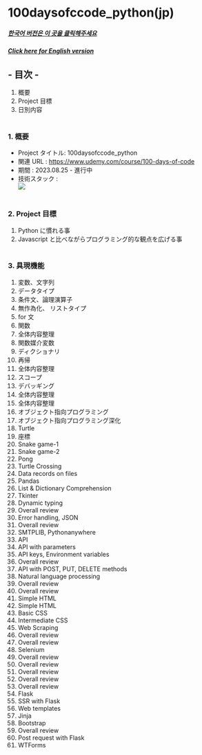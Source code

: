 # 100daysofccode_python(jp)

##### [한국어 버전은 이 곳을 클릭해주세요](README.md)

##### [Click here for English version](README_EN.md)

## - 目次 -

1. 概要
2. Project 目標
3. 日別内容
   </br>
   </br>

### 1. 概要

- Project タイトル: 100daysofccode_python
- 関連 URL : https://www.udemy.com/course/100-days-of-code
- 期間 : 2023.08.25 - 進行中
- 技術スタック : </br>
  <img src="https://img.shields.io/badge/python-3776AB?style=for-the-badge&logo=python&logoColor=white">
  </br>
  </br>

### 2. Project 目標

1. Python に慣れる事
2. Javascript と比べながらプログラミング的な観点を広げる事
   </br>
   </br>

### 3. 具現機能 </br>

1. 変数、文字列
2. データタイプ
3. 条件文、論理演算子
4. 無作為化、 リストタイプ
5. for 文
6. 関数
7. 全体内容整理
8. 関数媒介変数
9. ディクショナリ
10. 再帰
11. 全体内容整理
12. スコープ
13. デバッギング
14. 全体内容整理
15. 全体内容整理
16. オブジェクト指向プログラミング
17. オブジェクト指向プログラミング深化
18. Turtle
19. 座標
20. Snake game-1
21. Snake game-2
22. Pong
23. Turtle Crossing
24. Data records on files
25. Pandas
26. List & Dictionary Comprehension
27. Tkinter
28. Dynamic typing
29. Overall review
30. Error handling, JSON
31. Overall review
32. SMTPLIB, Pythonanywhere
33. API
34. API with parameters
35. API keys, Environment variables
36. Overall review
37. API with POST, PUT, DELETE methods
38. Natural language processing
39. Overall review
40. Overall review
41. Simple HTML
42. Simple HTML
43. Basic CSS
44. Intermediate CSS
45. Web Scraping
46. Overall review
47. Overall review
48. Selenium
49. Overall review
50. Overall review
51. Overall review
52. Overall review
53. Overall review
54. Flask
55. SSR with Flask
56. Web templates
57. Jinja
58. Bootstrap
59. Overall review
60. Post request with Flask
61. WTForms
